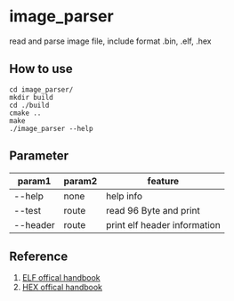 # image_parser
read and parse image file, include format .bin, .elf, .hex
## How to use
```
cd image_parser/
mkdir build
cd ./build
cmake ..
make
./image_parser --help
```
## Parameter
|param1  |param2|feature                     |
|--------|------|----------------------------|
|--help  |none  |help info                   |
|--test  |route |read 96 Byte and print      |
|--header|route |print elf header information|
## Reference
1. [ELF offical handbook](https://www.cs.yale.edu/homes/aspnes/pinewiki/attachments/ELF(20)format/ELF_format.pdf)
2. [HEX offical handbook](http://www.interlog.com/~speff/usefulinfo/Hexfrmt.pdf)